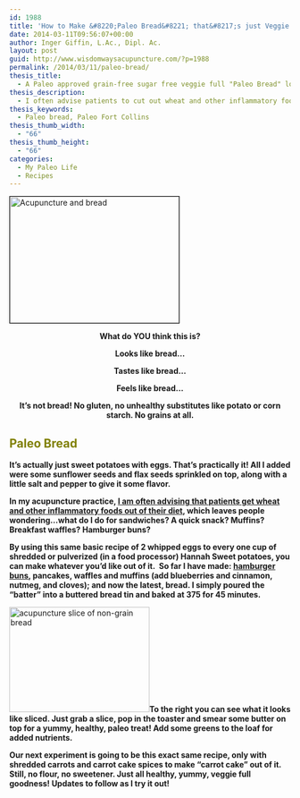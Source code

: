 ```yaml
---
id: 1988
title: 'How to Make &#8220;Paleo Bread&#8221; that&#8217;s just Veggie &#038; Protein, Without Unhealthy Gluten-Free Substitutes'
date: 2014-03-11T09:56:07+00:00
author: Inger Giffin, L.Ac., Dipl. Ac.
layout: post
guid: http://www.wisdomwaysacupuncture.com/?p=1988
permalink: /2014/03/11/paleo-bread/
thesis_title:
  - A Paleo approved grain-free sugar free veggie full "Paleo Bread" loaf!
thesis_description:
  - I often advise patients to cut out wheat and other inflammatory foods, making people wonder, what about bread!? This paleo bread recipe is just the answer!
thesis_keywords:
  - Paleo bread, Paleo Fort Collins
thesis_thumb_width:
  - "66"
thesis_thumb_height:
  - "66"
categories:
  - My Paleo Life
  - Recipes
---
```

[<img class=" wp-image-1990 alignleft" style="border: 0.5px solid black;" src="http://www.wisdomwaysacupuncture.com/wp-content/uploads/2014/03/IMG_3925-150x112.jpg" alt="Acupuncture and bread" width="303" height="226" srcset="http://www.wisdomwaysacupuncture.com/wp-content/uploads/2014/03/IMG_3925-150x112.jpg 150w, http://www.wisdomwaysacupuncture.com/wp-content/uploads/2014/03/IMG_3925-300x225.jpg 300w, http://www.wisdomwaysacupuncture.com/wp-content/uploads/2014/03/IMG_3925-1024x768.jpg 1024w" sizes="(max-width: 303px) 100vw, 303px" />](http://www.wisdomwaysacupuncture.com/wp-content/uploads/2014/03/IMG_3925.jpg)

<p style="text-align: center;">
  <strong>What do YOU think this is?</strong>
</p>

<p style="text-align: center;">
  <strong>Looks like bread&#8230;</strong>
</p>

<p style="text-align: center;">
  <strong>Tastes like bread&#8230;</strong>
</p>

<p style="text-align: center;">
  <strong>Feels like bread&#8230;</strong>
</p>

<p style="text-align: center;">
  <strong>It&#8217;s not bread! No gluten, no unhealthy substitutes like potato or corn starch. No grains at all.</strong>
</p>

## 

## <span style="color: #808000;">Paleo Bread</span>

**It&#8217;s actually just sweet potatoes with eggs. That&#8217;s practically it! All I added were some sunflower seeds and flax seeds sprinkled on top, along with a little salt and pepper to give it some flavor.**

**In my acupuncture practice, [I am often advising that patients get wheat and other inflammatory foods out of their diet](http://www.wisdomwaysacupuncture.com/2013/07/11/to-grains-or-not-to-grains-that-is-the-question-part-i/), which leaves people wondering&#8230;what do I do for sandwiches? A quick snack? Muffins? Breakfast waffles? Hamburger buns?**

**By using this same basic recipe of 2 whipped eggs to every one cup of shredded or pulverized (in a food processor) Hannah Sweet potatoes, you can make whatever you&#8217;d like out of it.  So far I have made: [hamburger buns](http://www.wisdomwaysacupuncture.com/2014/01/21/another-acupuncturist-approved-amazingly-yummy-and-filling-non-grain-bunpancake-recipe-perfectly-balancing-for-cold-winter-months/ "Another Acupuncturist Approved, Amazingly Yummy and Filling Non-grain “bun/pancake” Recipe, Perfectly Balancing for Cold Winter Months"), pancakes, waffles and muffins (add blueberries and cinnamon, nutmeg, and cloves); and now the latest, bread. I simply poured the &#8220;batter&#8221; into a buttered bread tin and baked at 375 for 45 minutes.**

[<img class="alignright  wp-image-1991" src="http://www.wisdomwaysacupuncture.com/wp-content/uploads/2014/03/IMG_3926-150x112.jpg" alt="acupuncture slice of non-grain bread" width="251" height="188" srcset="http://www.wisdomwaysacupuncture.com/wp-content/uploads/2014/03/IMG_3926-150x112.jpg 150w, http://www.wisdomwaysacupuncture.com/wp-content/uploads/2014/03/IMG_3926-300x225.jpg 300w, http://www.wisdomwaysacupuncture.com/wp-content/uploads/2014/03/IMG_3926-1024x768.jpg 1024w" sizes="(max-width: 251px) 100vw, 251px" />](http://www.wisdomwaysacupuncture.com/wp-content/uploads/2014/03/IMG_3926.jpg)**To the right you can see what it looks like sliced. Just grab a slice, pop in the toaster and smear some butter on top for a yummy, healthy, paleo treat! Add some greens to the loaf for added nutrients.**

**Our next experiment is going to be this exact same recipe, only with shredded carrots and carrot cake spices to make &#8220;carrot cake&#8221; out of it. Still, no flour, no sweetener. Just all healthy, yummy, veggie full goodness! Updates to follow as I try it out!**

&nbsp;